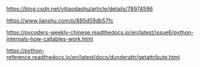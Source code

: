 https://blog.csdn.net/yitiaodashu/article/details/78974596

https://www.jianshu.com/p/885d59db57fc

https://pycoders-weekly-chinese.readthedocs.io/en/latest/issue6/python-internals-how-callables-work.html

https://python-reference.readthedocs.io/en/latest/docs/dunderattr/getattribute.html
